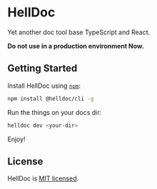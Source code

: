 # HellDoc

Yet another doc tool base TypeScript and React.

**Do not use in a production environment Now.**

## Getting Started

Install HellDoc using [`npm`](https://www.npmjs.com/):

```bash
npm install @helldoc/cli -g
```

Run the things on your docs dir:

```bash
helldoc dev <your-dir>
```

Enjoy!

## License

HellDoc is [MIT licensed](https://github.com/fimars/Hell/blob/master/LICENSE).
